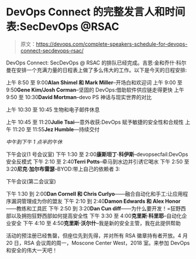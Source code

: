 # DevOps Connect 的完整发言人和时间表:SecDevOps @RSAC

> 原文：<https://devops.com/complete-speakers-schedule-for-devops-connect-secdevops-rsac/>

DevOps Connect: SecDevOps @ RSAC 的排队已经完成。吉恩·金和乔什·科尔曼在安排一个充满力量的日程表上做了多么伟大的工作。以下是今天的日程安排:

上午 8:50 至 9:00**Alan Shimel 和 Mark Miller**–开场白和欢迎词
上午 9:00 至 9:50**Gene Kim/Josh Corman**–坚固的 DevOps:借助软件供应链走得更快
上午 9:50 至 10:30**David Mortman**–devo PS 神话与现实世界的对比

上午 10:30 至 10:45 生物和电子邮件休息

上午 10:45 至 11:20**Julie Tsai**—意外收获:DevOps 赋予敏捷的安全性和合规性
上午 11:20 至 11:55**Jez Humble**—持续交付

*中午到下午 1 点半的午休*

下午会议(1 号会议室)
下午 1:30 至 2:00**康斯坦丁·科伊斯**–devopsecfail:DevOps 安全反模式
下午 2:10 至 2:40**Terri Potts**–牵马到水边并引诱它喝水
下午 2:50 至 3:20**尼克·加尔布雷瑟**–BYOD:带上自己的依赖者
3:

下午会议(第二会议室)

下午 1:30 到 2:00**Dan Cornell 和 Chris Curlyo**——融合自动化和手工:让应用程序漏洞管理成为你的盟友
下午 2:10 到 2:40**Damon Edwards 和 Alex Honor**——教练和工具匠
下午 2:50 到 3:20**Dan Cun diff**——为什么要开发！=狂野西部以及拥抱狂野西部如何提高安全性
下午 3:30 至 4:00**克里斯·科里耶**–自动化企业安全
下午 4:10 至 4:50**克里斯·沃尔什**–我是新的安全主管，我在此提供帮助

活动的预注册已经售罄，但座位先到先得，并对所有 RSA 徽章持有者开放。4 月 20 日，RSA 会议周的周一，Moscone Center West，2018 室。来参加 DevOps 和安全的伟大一天吧！